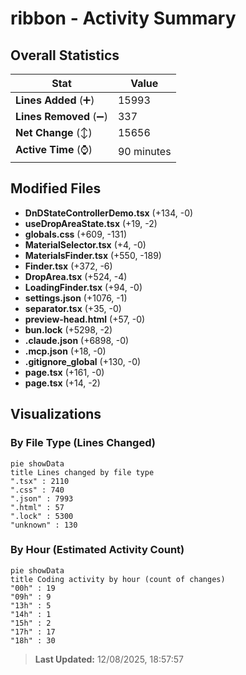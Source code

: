 # ribbon - Activity Summary 

## Overall Statistics

| Stat                   | Value                                                             |
| ---------------------- | ----------------------------------------------------------------- |
| **Lines Added** (➕)   | 15993                                          |
| **Lines Removed** (➖) | 337                                        |
| **Net Change** (↕)    | 15656                |
| **Active Time** (⌚)   | 90 minutes |


## Modified Files
- **DnDStateControllerDemo.tsx** (+134, -0)
- **useDropAreaState.tsx** (+19, -2)
- **globals.css** (+609, -131)
- **MaterialSelector.tsx** (+4, -0)
- **MaterialsFinder.tsx** (+550, -189)
- **Finder.tsx** (+372, -6)
- **DropArea.tsx** (+524, -4)
- **LoadingFinder.tsx** (+94, -0)
- **settings.json** (+1076, -1)
- **separator.tsx** (+35, -0)
- **preview-head.html** (+57, -0)
- **bun.lock** (+5298, -2)
- **.claude.json** (+6898, -0)
- **.mcp.json** (+18, -0)
- **.gitignore_global** (+130, -0)
- **page.tsx** (+161, -0)
- **page.tsx** (+14, -2)

## Visualizations

### By File Type (Lines Changed)

```mermaid
pie showData
title Lines changed by file type
".tsx" : 2110
".css" : 740
".json" : 7993
".html" : 57
".lock" : 5300
"unknown" : 130
```

### By Hour (Estimated Activity Count)

```mermaid
pie showData
title Coding activity by hour (count of changes)
"00h" : 19
"09h" : 9
"13h" : 5
"14h" : 1
"15h" : 2
"17h" : 17
"18h" : 30
```


> **Last Updated:** 12/08/2025, 18:57:57